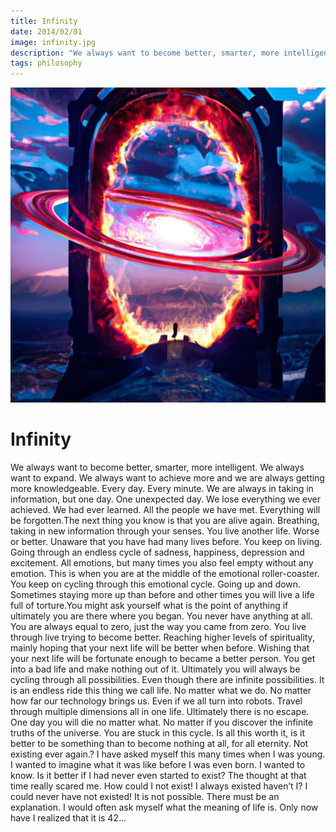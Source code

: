 ```yaml
---
title: Infinity
date: 2014/02/01
image: infinity.jpg
description: "We always want to become better, smarter, more intelligent. We always want to expand. We always want to achieve more and we are always getting more knowledgeable. Every day. Every minute. We are always in taking in information, but one day. One unexpected day. We lose everything we ever achieved."
tags: philosophy
---
```


![infinity](/static/posts/infinity.jpg)

# Infinity

We always want to become better, smarter, more intelligent. We always want to expand. We always want to achieve more and we are always getting more knowledgeable. Every day. Every minute. We are always in taking in information, but one day. One unexpected day. We lose everything we ever achieved. We had ever learned. All the people we have met. Everything will be forgotten.The next thing you know is that you are alive again. Breathing, taking in new information through your senses. You live another life. Worse or better. Unaware that you have had many lives before. You keep on living. Going through an endless cycle of sadness, happiness, depression and excitement. All emotions, but many times you also feel empty without any emotion. This is when you are at the middle of the emotional roller-coaster. You keep on cycling through this emotional cycle. Going up and down. Sometimes staying more up than before and other times you will live a life full of torture.You might ask yourself what is the point of anything if ultimately you are there where you began. You never have anything at all. You are always equal to zero, just the way you came from zero. You live through live trying to become better. Reaching higher levels of spirituality, mainly hoping that your next life will be better when before. Wishing that your next life will be fortunate enough to became a better person. You get into a bad life and make nothing out of it. Ultimately you will always be cycling through all possibilities. Even though there are infinite possibilities. It is an endless ride this thing we call life. No matter what we do. No matter how far our technology brings us. Even if we all turn into robots. Travel through multiple dimensions all in one life. Ultimately there is no escape. One day you will die no matter what. No matter if you discover the infinite truths of the universe. You are stuck in this cycle. Is all this worth it, is it better to be something than to become nothing at all, for all eternity. Not existing ever again.? I have asked myself this many times when I was young. I wanted to imagine what it was like before I was even born. I wanted to know. Is it better if I had never even started to exist? The thought at that time really scared me. How could I not exist! I always existed haven’t I? I could never have not existed! It is not possible. There must be an explanation. I would often ask myself what the meaning of life is. Only now have I realized that it is 42...

